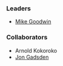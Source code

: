 ### Leaders
* [Mike Goodwin](mailto:mike.goodwin@owasp.org)

### Collaborators
* Arnold Kokoroko
* [Jon Gadsden](mailto:jon.gadsden@owasp.org)

